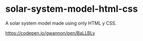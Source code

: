 # solar-system-model-html-css
A solar system model made using only HTML y CSS.

https://codepen.io/gwannon/pen/BaLLBLy
